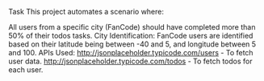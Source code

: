 Task
This project automates a scenario where:

All users from a specific city (FanCode) should have completed more than 50% of their todos tasks.
City Identification:
FanCode users are identified based on their latitude being between -40 and 5, and longitude between 5 and 100.
APIs Used:
http://jsonplaceholder.typicode.com/users - To fetch user data.
http://jsonplaceholder.typicode.com/todos - To fetch todos for each user.
